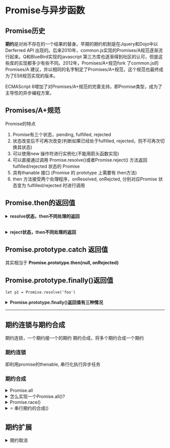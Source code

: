 

# Promise与异步函数

## Promise历史

**期约**是对尚不存在的一个结果的替身。早期的期约机制是在Jquery和Dojo中以Derferred API 出现的。后来2010年，common.js实现的Promises/A规范逐渐流行起来。Q和BlueBird实现的javascript 第三方库也逐渐得到社区的认可，但是这些库的实现都多少有些不同。2012年，Promises/A+规范fork 了common.js的 Promises/A 建议，并以相同的名字制定了Promises/A+规范，这个规范也最终成为了ES6规范实现的版本。

ECMAScript 6增加了对Promises/A+规范的完善支持，即Promise类型，成为了主导性的异步编程方案，





## Promises/A+规范


Promise的特点

1. Promise有三个状态，pending, fulfilled, rejected
2. 状态改变后不可再次改变(判断如果已经处于fulfilled, rejected，则不可再次切换其状态)
3. 可以使用new 操作符进行实例化(不能用箭头函数实现)
4. 可以直接通过调用 Promise.resolve()或者Promise.reject() 方法返回 fulfilled/rejected 状态的 Promise
5. 具有thanable 接口 (Promise 的 prototype 上需要有 then方法)
6. then 方法接受两个处理程序，onResolved, onRejcted, 分别对应Promise 状态变为 fulfilled/rejected 时进行调用




## Promise.then的返回值


<details>
<summary style="font-weight: 600;">resolve状态，then不同处理的返回</summary>

在不同状态下，Promise.then的返回值不同

`let p1 = Promise.resolve('foo')`


1. 如果调用then的时候不传处理程序，则原样向后传;

`const p2 = p1.then(); // Promise {<fulfilled>: "foo"}`


2. 如果没有显式的返回，则Promise.resolve()会包装默认的返回值undefined;

```js
p1.then(()=>{});                // Promise {<fulfilled>: undefined}
p1.then(()=> undefined);        // Promise {<fulfilled>: undefined}
p1.then(()=>Promise.resolve()); // Promise {<fulfilled>: undefined}
```


3. 如果有显式的返回，则Promise.resove() 会包装这个值

```js
p1.then(()=>'a');                   // Promise {<fulfilled>: "a"}
p1.then(()=> Promise.resolve('a')); // Promise {<fulfilled>: "a"}
```

4. 保留返回的promise

```js
p1.then(()=> new Promise(()=>{}));    // Promise {<pending>}
p1.then(()=> Promise.reject());       // Promise {<rejected>: undefined}
```


5. 如果抛出异常会返回拒绝状态的Promise

```js
p1.then(()=> {throw '出错了'})          // Promise {<rejected>: "出错了"}
```

6. 如果返回错误值，会用Promise.resolve 将该错误值进行包装

```js
p1.then(()=> { return Error('出错了')}) // Promise {<fulfilled>: Error: 出错了
```

</details>


<details style="margin-top: 30px;">
<summary style="font-weight: 600;">reject状态，then不同处理的返回</summary>

onRejected处理程序也与之有点类似: onRejected的返回值也会被Promise.resolve()包装，乍一看会感觉有点违反直觉，但是想一想，onRejected处理程序不就是为了捕获异常么？因此，onRejected处理程序在捕获异常后不抛出异常是符合期约的行为。

`let p1 = Promise.reject('foo')`


1. 如果调用then的时候不传处理程序，则原样向后传;

`p1.then(); // Promise {<rejected>: "foo"}`



2. 如果没有显式的返回，则Promise.resolve()会包装默认的返回值undefined;

```js
p1.then(null, ()=>{});                // Promise {<rejected>: "foo"}
p1.then(null, ()=> undefined);        // Promise {<rejected>: "foo"}
p1.then(null, ()=>Promise.resolve()); // Promise {<rejected>: "foo"}
```


3. 如果有显式的返回，则Promise.resove() 会包装这个值

```js
p1.then(null, ()=>'a');                   // Promise {<fulfilled>: "a"}
p1.then(null, ()=> Promise.resolve('a')); // Promise {<fulfilled>: "a"}
```

4. 保留返回的promise

```js
p1.then(null, ()=> new Promise(()=>{}));    // Promise {<pending>}
p1.then(null, ()=> Promise.reject());       // Promise {<rejected>: undefined}
p1.then(null, ()=> Promise.resolve());      // Promise {<fulfilled>: undefined}
```


5. 抛出异常: 会返回拒绝状态的Promise

```js
p1.then(null, ()=> {throw '出错了'})          // Promise {<rejected>: "出错了"}
```

1. 返回错误值: 会用Promise.resolve 将该错误值进行包装

```js
p1.then(()=> { return Error('出错了')}) // Promise {<fulfilled>: Error: 出错了
```



</details>



















## Promise.prototype.catch 返回值

其实相当于 **Promise.prototype.then(null, onRejected)**



## Promise.prototype.finally()返回值

`let p1 = Promise.resolve('foo')`

<details>
<summary style="font-weight: 600;">Promise.prototype.finally()返回值有三种情况</summary>

Promise.prototype.finally()于给函数添加onFinally 处理程序，被设计为与状态无关的函数，无论onResolve还是onRejected该方法都会被执行，避免在 then 和catch中处理冗余的逻辑。


1. 绝大多数情况下，Promise.prototype.finally() 都表现为父期约的传递





```js
p1.finally(()=> 'bbb')
p1.finally(()=> undefined)
p1.finally()
p1.finally(()=> Promise.resolve('ccc'))
p1.finally(()=> Promise.reject('ccc'))
p1.finally(()=> { return Error('出错啦！')})
```




2. 如果返回的是一个 pending 状态的 期约，则保留状态。


```js
p1.finally(()=> new Promise());           // Promise {<pending>}
```


3. 如果抛出错误 或 返回一个 rejected 状态的promise, 则返回 reject 状态


```js
p1.finally(()=> Promise.reject('baz'));             // Promise {<rejected>: "baz"}
p1.finally(()=> { throw new Error('throw error')}); // Promise {<rejected>: Error: throw error
```



</details>


<hr/>



## 期约连锁与期约合成

期约连锁，一个期约接一个的期约
期约合成，将多个期约合成一个期约

### 期约连锁

即利用promise的thenable, 串行化执行异步任务


### 期约合成

<details>
<summary> Promise.all</summary>

Promise.all() 静态方法创建的期约会在一组期约全部解决之后再解决。这个静态方法接收一个可迭代对象，返回一个新的期约。


参数的三种情况

1. 传入常量数组,可迭代对象中的数组会通过 Promise.resolve() 转换为期约。

```js
Promise.all([3,4]) // Promise {<fulfilled>: Array(2)}
```

2. 传入空的可迭代对象，相当于Promise.resove()

```js
Promise.all([]) // Promise {<fulfilled>: Array(0)}
```

3. 什么也不传，会报错

```js
Promise.all() // Promise {<rejected>: TypeError: undefined is not iterable (cannot read property Symbol(Symbol.iterator))
```


4. 如果有期约拒绝，则第一个拒绝的期约的会将自己的理由作为合成期约的理由，之后再拒绝的期约，不会影响最终期约的拒绝理由。

```js
Promise.all([
   Promise.resolve('我是老大'),
   Promise.reject('我是老二'),
   Promise.resolve('我是老三'),
])
//  Promise {<rejected>: "我是老二"}
```
</details>





<details>
<summary>怎么实现一个Promise.all()?</summary>

</details>



<details>
<summary>Promise.race()</summary>
Promise.race() 返回一个包装期约，是一组期约中最先解决/或拒绝的期约的镜像，这个方法接受一个可迭代对象，返回一个新的期约。
</details>



<details>
<summary>⭐️ 串行期约的合成() </summary>
基于后续期约使用之前期约的返回值来串联期约是期约的基本功能，所以我们可以利用该特性，结合reduce函数来实现串行合成。


```js
function addTwo(x) {
  return x + 2;
}
function addThree(x) {
  return x + 3;
}
function addFive(x) {
  return x + 5;
}



function componse(...fn) {
  return (x) =>
    fn.reduce((tolPromise, fn) => tolPromise.then(fn), Promise.resolve(x));
}

const addTen = componse(addTwo, addThree, addFive);

addTen(8).then((res) => {
  console.log(res);
});

```
</details>




<style>
  .details {
    margin-top: 10px;
  }
</style>



## 期约扩展


<details>
<summary>期约取消</summary>

</details>